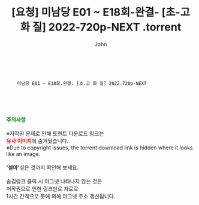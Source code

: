 ﻿---
layout: post
title:  "                   [요청] 미남당 E01 ~ E18회-완결- [초-고 화 질] 2022-720p-NEXT                .torrent"
author: John
categories: [ 드라마 ]
tags: [  ]
image:  
description: "                   [요청] 미남당 E01 ~ E18회-완결- [초-고 화 질] 2022-720p-NEXT                 torrent 정보 공유"
toc: true
toc_sticky: true
---

<br>

        미남당 E01 ~ E18회.완결. [초.고 화 질] 2022.720p-NEXT    
    
<br><br><br>
<p data-ke-size="size16"><b><span style="color: green;">주의사항</span></b><br /><br />※저작권 문제로 인해 토렌트 다운로드 링크는<br /><b><span style="color: red;">유사 이미지</span></b>에 숨겨뒀습니다.<br />※Due to copyright issues, the torrent download link is hidden where it looks like an image.<br /><br /><b>'설마'</b>싶은 것까지 확인해 보세요.<br /><br />숨김링크 클릭 시 마그넷 나타나지 않는 것은<br />저작권으로 인한 링크만료 자료로<br />1시간 간격으로 봇에 의해 마그넷 주소 갱신됩니다.</p>
